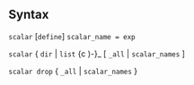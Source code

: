 ## Syntax

`scalar` \[`define`\] `scalar_name = exp`

`scalar` { `dir` \| `list` <span
options=")-">{c )-}_ \[ `_all` \| `scalar_names` \]

`scalar drop` { `_all` \|
`scalar_names` }
